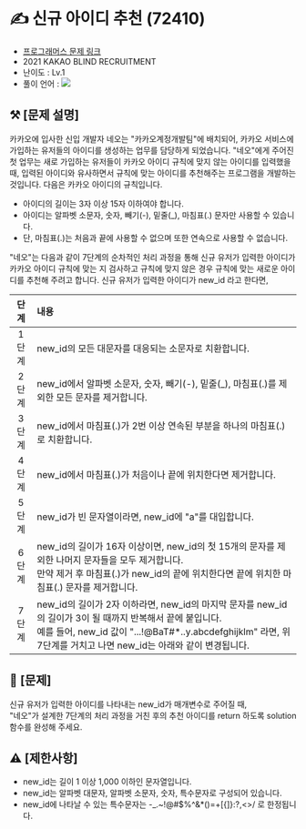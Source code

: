 # ✍️ 신규 아이디 추천 (72410) 
- [프로그래머스 문제 링크](https://programmers.co.kr/learn/courses/30/lessons/72410)
- 2021 KAKAO BLIND RECRUITMENT
- 난이도 : Lv.1
- 풀이 언어 : <img src="https://img.shields.io/badge/C++-00599C?style=flat-square&logo=C%2B%2B&logoColor=white"/></a>  

## ⚒️ [문제 설명]
카카오에 입사한 신입 개발자 네오는 "카카오계정개발팀"에 배치되어, 카카오 서비스에 가입하는 유저들의 아이디를 생성하는 업무를 담당하게 되었습니다. "네오"에게 주어진 첫 업무는 새로 가입하는 유저들이 카카오 아이디 규칙에 맞지 않는 아이디를 입력했을 때, 입력된 아이디와 유사하면서 규칙에 맞는 아이디를 추천해주는 프로그램을 개발하는 것입니다.
다음은 카카오 아이디의 규칙입니다.

* 아이디의 길이는 3자 이상 15자 이하여야 합니다.
* 아이디는 알파벳 소문자, 숫자, 빼기(-), 밑줄(_), 마침표(.) 문자만 사용할 수 있습니다.
* 단, 마침표(.)는 처음과 끝에 사용할 수 없으며 또한 연속으로 사용할 수 없습니다.

"네오"는 다음과 같이 7단계의 순차적인 처리 과정을 통해 신규 유저가 입력한 아이디가 카카오 아이디 규칙에 맞는 지 검사하고 규칙에 맞지 않은 경우 규칙에 맞는 새로운 아이디를 추천해 주려고 합니다.
신규 유저가 입력한 아이디가 new_id 라고 한다면,

| 단계 | 내용 |
| :---: | :--- |
| 1단계 | new_id의 모든 대문자를 대응되는 소문자로 치환합니다. |
| 2단계 | new_id에서 알파벳 소문자, 숫자, 빼기(-), 밑줄(_), 마침표(.)를 제외한 모든 문자를 제거합니다.  |
| 3단계 | new_id에서 마침표(.)가 2번 이상 연속된 부분을 하나의 마침표(.)로 치환합니다.  |
| 4단계 | new_id에서 마침표(.)가 처음이나 끝에 위치한다면 제거합니다.  |
| 5단계 | new_id가 빈 문자열이라면, new_id에 "a"를 대입합니다.  |
| 6단계 | new_id의 길이가 16자 이상이면, new_id의 첫 15개의 문자를 제외한 나머지 문자들을 모두 제거합니다.<br> 만약 제거 후 마침표(.)가 new_id의 끝에 위치한다면 끝에 위치한 마침표(.) 문자를 제거합니다.  |
| 7단계 | new_id의 길이가 2자 이하라면, new_id의 마지막 문자를 new_id의 길이가 3이 될 때까지 반복해서 끝에 붙입니다.<br> 예를 들어, new_id 값이 "...!@BaT#*..y.abcdefghijklm" 라면, 위 7단계를 거치고 나면 new_id는 아래와 같이 변경됩니다. |


## 💬 [문제]
신규 유저가 입력한 아이디를 나타내는 new_id가 매개변수로 주어질 때,  
"네오"가 설계한 7단계의 처리 과정을 거친 후의 추천 아이디를 return 하도록 solution 함수를 완성해 주세요.

## ⚠️ [제한사항]
* new_id는 길이 1 이상 1,000 이하인 문자열입니다.  
* new_id는 알파벳 대문자, 알파벳 소문자, 숫자, 특수문자로 구성되어 있습니다.  
* new_id에 나타날 수 있는 특수문자는 -_.~!@#$%^&*()=+[{]}:?,<>/ 로 한정됩니다.
